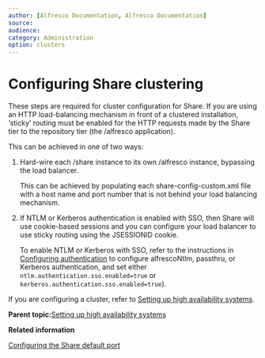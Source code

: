 ```yaml
---
author: [Alfresco Documentation, Alfresco Documentation]
source: 
audience: 
category: Administration
option: clusters
---
```


# Configuring Share clustering

These steps are required for cluster configuration for Share. If you are using an HTTP load-balancing mechanism in front of a clustered installation, ‘sticky’ routing must be enabled for the HTTP requests made by the Share tier to the repository tier \(the /alfresco application\).

This can be achieved in one of two ways:

1.  Hard-wire each /share instance to its own /alfresco instance, bypassing the load balancer.

    This can be achieved by populating each share-config-custom.xml file with a host name and port number that is not behind your load balancing mechanism.

2.  If NTLM or Kerberos authentication is enabled with SSO, then Share will use cookie-based sessions and you can configure your load balancer to use sticky routing using the JSESSIONID cookie.

    To enable NTLM or Kerberos with SSO, refer to the instructions in [Configuring authentication](../concepts/auth-config-examples.md) to configure alfrescoNtlm, passthru, or Kerberos authentication, and set either `ntlm.authentication.sso.enabled=true` or `kerberos.authentication.sso.enabled=true`\).


If you are configuring a cluster, refer to [Setting up high availability systems](../concepts/ha-intro.md).

**Parent topic:**[Setting up high availability systems](../concepts/ha-intro.md)

**Related information**  


[Configuring the Share default port](share-change-port.md)

